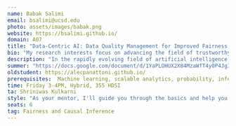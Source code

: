 ```yaml
---
name: Babak Salimi 
email: bsalimi@ucsd.edu
photo: assets/images/babak.png
website: https://bsalimi.github.io/
domain: A07
title: "Data-Centric AI: Data Quality Management for Improved Fairness, Robustness, and Accuracy in Predictive Modeling"
bio: "My research interests focus on advancing the field of trustworthy data analysis by fostering responsible data management practices. I am deeply passionate about data management, as I believe that having reliable, accessible, and well-organized data is crucial for establishing trust in data-driven decision-making. My research aims to create methods that promote transparency, fairness, reliability, and robustness in algorithmic decision-making processes. By adopting a data management-centric approach, I strive to develop tools and techniques that empower human decision-makers to interpret data more accurately and confidently. In my research group, we are committed to creating tools that support decision-makers from diverse backgrounds in understanding data and making more informed choices. Our goal is to enable better decision-making by bridging the gap between complex data and human understanding, ultimately fostering trust in data analysis."
description: "In the rapidly evolving field of artificial intelligence, the integrity and quality of data play pivotal roles in determining the effectiveness and ethical impact of AI systems. This domain focuses on the critical need for Data Quality Management in AI, specifically aimed at enhancing fairness, robustness, and accuracy in algorithmic decisions. As AI technologies become increasingly integrated into various sectors—ranging from healthcare to finance—the demand for models that not only perform consistently across diverse conditions but also maintain equitable outcomes is paramount. Students exploring this domain will delve into methodologies and strategies to assess, refine, and augment data quality. By investigating how data anomalies, biases, and inconsistencies affect model performance, students will be equipped to propose innovative solutions that ensure AI systems are both technically sound and socially responsible. The ultimate goal is to prepare students to develop AI applications that are capable of standing up to real-world challenges and ethical scrutiny, making them valuable across different industries and societal contexts."
summer: "https://docs.google.com/document/d/1YaPLOHUX2X84MzaWfT4y0P4Jg3-ksCMa5qB3RuYl1io/edit"
oldstudent: https://alecpanattoni.github.io/
prerequisites:  Machine learning, scalable analytics, probability, inference
time: Friday 3-4PM, Hybrid, 355 HDSI
ta: Shriniwas Kulkarni
style: "As your mentor, I'll guide you through the basics and help you understand the relevant material, creating a solid foundation for your projects. While I’ll provide close support and clear explanations of complex concepts, you'll have the opportunity to take the lead on your project, making key decisions and steering its direction."
seats: 6
tag: Fairness and Causal Inference
---
```

